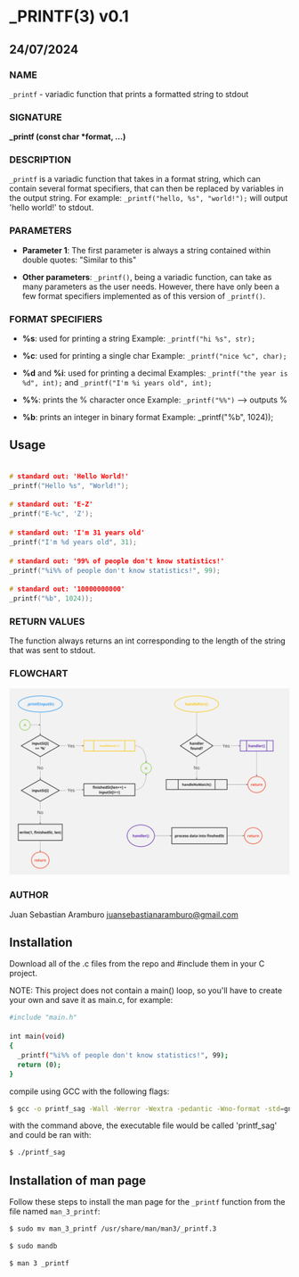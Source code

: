 # _PRINTF(3) v0.1

## 24/07/2024

### NAME

`_printf` - variadic function that prints a formatted string to stdout


### SIGNATURE

**_printf (const char \*format, ...)**

### DESCRIPTION

`_printf` is a variadic function that takes in a format string, which can contain several format specifiers, that can then be replaced by variables in the output string. For example: `_printf("hello, %s", "world!");` will output 'hello world!' to stdout.

### PARAMETERS

- **Parameter 1**:
  The first parameter is always a string contained within double quotes:
    "Similar to this"

- **Other parameters**:
  `_printf()`, being a variadic function, can take as many parameters as the user needs. However, there have only been a few format specifiers implemented as of this version of `_printf()`.

### FORMAT SPECIFIERS

- **%s**: used for printing a string
  Example: `_printf("hi %s", str);`

- **%c**: used for printing a single char
  Example: `_printf("nice %c", char);`

- **%d** and **%i**: used for printing a decimal
  Examples: `_printf("the year is %d", int);` and `_printf("I'm %i years old", int);`

- **%%**: prints the % character once
  Example: `_printf("%%")` --> outputs %

- **%b**: prints an integer in binary format
  Example: _printf("%b", 1024));

## Usage

```c

# standard out: 'Hello World!'
_printf("Hello %s", "World!");

# standard out: 'E-Z'
_printf("E-%c", 'Z');

# standard out: 'I'm 31 years old'
_printf("I'm %d years old", 31);

# standard out: '99% of people don't know statistics!'
_printf("%i%% of people don't know statistics!", 99);

# standard out: '10000000000'
_printf("%b", 1024));

```

### RETURN VALUES

The function always returns an int corresponding to the length of the string that was sent to stdout.

### FLOWCHART
![_printf() flowchart](_printfFlow.PNG)


### AUTHOR

Juan Sebastian Aramburo <juansebastianaramburo@gmail.com>

## Installation

Download all of the .c files from the repo and #include them in your C project.

NOTE: This project does not contain a main() loop, so you'll have to create your own and save it as main.c, for example:

````bash
#include "main.h"

int main(void)
{
  _printf("%i%% of people don't know statistics!", 99);
  return (0);
}
````
compile using GCC with the following flags:
````bash
$ gcc -o printf_sag -Wall -Werror -Wextra -pedantic -Wno-format -std=gnu89  *.c main.h
````
with the command above, the executable file would be called 'printf_sag' and could be ran with:
````bash
$ ./printf_sag
````

## Installation of man page

Follow these steps to install the man page for the `_printf` function from the file named `man_3_printf`:

````bash
$ sudo mv man_3_printf /usr/share/man/man3/_printf.3
````
````bash
$ sudo mandb
````
````bash
$ man 3 _printf
````
